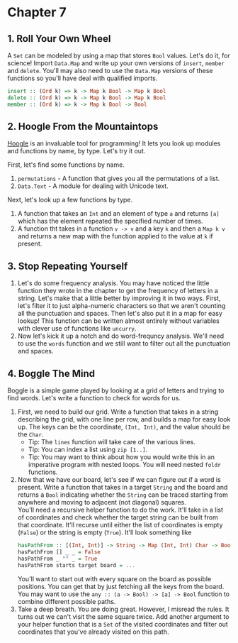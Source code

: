 # Chapter 7

## 1. Roll Your Own Wheel

A `Set` can be modeled by using a map that stores `Bool` values.  Let's do it, for science!  Import `Data.Map` and write up your own versions of `insert`, `member` and `delete`.  You'll may also need to use the `Data.Map` versions of these functions so you'll have deal with qualified imports.

```haskell
insert :: (Ord k) => k -> Map k Bool -> Map k Bool
delete :: (Ord k) => k -> Map k Bool -> Map k Bool
member :: (Ord k) => k -> Map k Bool -> Bool
```

## 2. Hoogle From the Mountaintops

[Hoogle](https://hoogle.haskell.org/) is an invaluable tool for programming!  It lets you look up modules and functions by name, by type.  Let's try it out.

First, let's find some functions by name.

1. `permutations` - A function that gives you all the permutations of a list.
2. `Data.Text` - A module for dealing with Unicode text.

Next, let's look up a few functions by type.

1. A function that takes an `Int` and an element of type `a` and returns `[a]` which has the element repeated the specified number of times.
2. A function tht takes in a function `v -> v` and a key `k` and then a `Map k v` and returns a new map with the function applied to the value at `k` if present.

## 3. Stop Repeating Yourself

1. Let's do some frequency analysis.  You may have noticed the little function they wrote in the chapter to get the frequency of letters in a string.  Let's make that a little better by improving it in two ways.  First, let's filter it to just alpha-numeric characters so that we aren't counting all the punctuation and spaces.  Then let's also put it in a map for easy lookup!  This function can be written almost entirely without variables with clever use of functions like `uncurry`.
2. Now let's kick it up a notch and do word-frequncy analysis.  We'll need to use the `words` function and we still want to filter out all the punctuation and spaces.

## 4. Boggle The Mind

Boggle is a simple game played by looking at a grid of letters and trying to find words.  Let's write a function to check for words for us.

1. First, we need to build our grid.  Write a function that takes in a string describing the grid, with one line per row, and builds a map for easy look up.  The keys can be the coordinate, `(Int, Int)`, and the value should be the `Char`.  
    - Tip: The `lines` function will take care of the various lines.  
    - Tip: You can index a list using `zip [1..]`.    
    - Tip: You may want to think about how you would write this in an imperative program with nested loops.  You will need nested `foldr` functions.
2. Now that we have our board, let's see if we can figure out if a word is present.  Write a function that takes in a target `String` and the board and returns a `Bool` indicating whether the `String` can be traced starting from anywhere and moving to adjacent (not diagonal) squares.  
    You'll need a recursive helper function to do the work.  It'll take in a list of coordinates and check whether the target string can be built from that coordinate.  It'll recurse until either the list of coordinates is empty (`False`) or the string is empty (`True`).  It'll look something like  
    ```haskell
    hasPathFrom :: [(Int, Int)] -> String -> Map (Int, Int) Char -> Bool
    hasPathFrom [] _ _ = False
    hasPathFrom _ "" _ = True
    hasPathFrom starts target board = ...
    ```  
    You'll want to start out with every square on the board as possible positions.  You can get that by just fetching all the keys from the board.
    You may want to use the `any :: (a -> Bool) -> [a] -> Bool` function to combine different possible paths.
3. Take a deep breath.  You are doing great.  However, I misread the rules.  It turns out we can't visit the same square twice.  Add another argument to your helper function that is a `Set` of the visited coordinates and filter out coordinates that you've already visited on this path.


